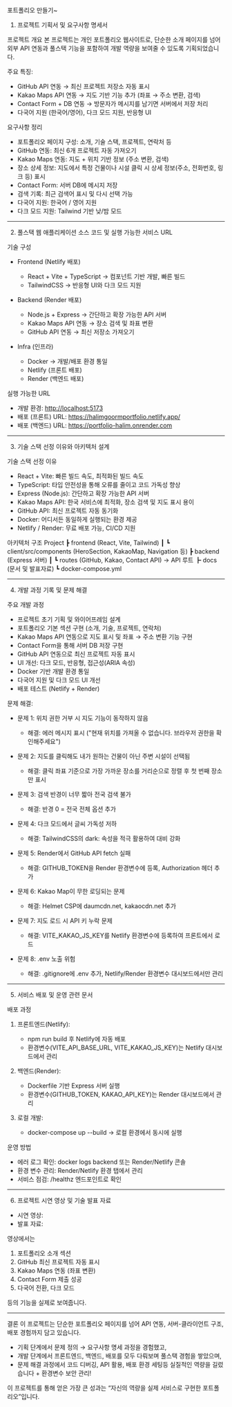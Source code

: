 포트폴리오 만들기~

1. 프로젝트 기획서 및 요구사항 명세서

프로젝트 개요
본 프로젝트는 개인 포트폴리오 웹사이트로, 단순한 소개 페이지를 넘어 외부 API 연동과 풀스택 기능을 포함하여 개발 역량을 보여줄 수 있도록 기획되었습니다.

주요 특징:
- GitHub API 연동 → 최신 프로젝트 저장소 자동 표시
- Kakao Maps API 연동 → 지도 기반 기능 추가 (좌표 → 주소 변환, 검색)
- Contact Form + DB 연동 → 방문자가 메시지를 남기면 서버에서 저장 처리
- 다국어 지원 (한국어/영어), 다크 모드 지원, 반응형 UI

요구사항 정리
- 포트폴리오 페이지 구성: 소개, 기술 스택, 프로젝트, 연락처 등 
- GitHub 연동: 최신 6개 프로젝트 자동 가져오기  
- Kakao Maps 연동: 지도 + 위치 기반 정보 (주소 변환, 검색)
- 장소 상세 정보: 지도에서 특정 건물이나 시설 클릭 시 상세 정보(주소, 전화번호, 링크 등) 표시  
- Contact Form: 서버 DB에 메시지 저장 
- 검색 기록: 최근 검색어 표시 및 다시 선택 가능  
- 다국어 지원: 한국어 / 영어 지원  
- 다크 모드 지원: Tailwind 기반 낮/밤 모드 

----------------

2. 풀스택 웹 애플리케이션 소스 코드 및 실행 가능한 서비스 URL

기술 구성
- Frontend (Netlify 배포)
  - React + Vite + TypeScript → 컴포넌트 기반 개발, 빠른 빌드
  - TailwindCSS → 반응형 UI와 다크 모드 지원  

- Backend (Render 배포)
  - Node.js + Express → 간단하고 확장 가능한 API 서버  
  - Kakao Maps API 연동 → 장소 검색 및 좌표 변환  
  - GitHub API 연동 → 최신 저장소 가져오기

- Infra (인프라)
  - Docker → 개발/배포 환경 통일  
  - Netlify (프론트 배포)  
  - Render (백엔드 배포)  

실행 가능한 URL
- 개발 환경: [http://localhost:5173](http://localhost:5173)  
- 배포 (프론트) URL: https://halimgoormportfolio.netlify.app/
- 배포 (백엔드) URL: https://portfolio-halim.onrender.com
----------------

3. 기술 스택 선정 이유와 아키텍처 설계

기술 스택 선정 이유
- React + Vite: 빠른 빌드 속도, 최적화된 빌드 속도
- TypeScript: 타입 안전성을 통해 오류를 줄이고 코드 가독성 향상  
- Express (Node.js): 간단하고 확장 가능한 API 서버
- Kakao Maps API: 한국 서비스에 최적화, 장소 검색 및 지도 표시 용이  
- GitHub API: 최신 프로젝트 자동 동기화
- Docker: 어디서든 동일하게 실행되는 환경 제공  
- Netlify / Render: 무료 배포 가능, CI/CD 지원  

아키텍처 구조
Project
┣  frontend (React, Vite, Tailwind)
┃ ┗  client/src/components (HeroSection, KakaoMap, Navigation 등)
┣  backend (Express 서버)
┃ ┗  routes (GitHub, Kakao, Contact API) -> API 루트
┣  docs (문서 및 발표자료)
┗ docker-compose.yml


----------------


4. 개발 과정 기록 및 문제 해결

주요 개발 과정
- 프로젝트 초기 기획 및 와이어프레임 설계  
- 포트폴리오 기본 섹션 구현 (소개, 기술, 프로젝트, 연락처)
- Kakao Maps API 연동으로 지도 표시 및 좌표 → 주소 변환 기능 구현
- Contact Form을 통해 서버 DB 저장 구현
- GitHub API 연동으로 최신 프로젝트 자동 표시
- UI 개선: 다크 모드, 반응형, 접근성(ARIA 속성)  
- Docker 기반 개발 환경 통일  
- 다국어 지원 및 다크 모드 UI 개선
- 배포 테스트 (Netlify + Render)  

문제 해결:
- 문제 1: 위치 권한 거부 시 지도 기능이 동작하지 않음  
  - 해결: 에러 메시지 표시 ("현재 위치를 가져올 수 없습니다. 브라우저 권한을 확인해주세요")  

- 문제 2: 지도를 클릭해도 내가 원하는 건물이 아닌 주변 시설이 선택됨  
  - 해결: 클릭 좌표 기준으로 가장 가까운 장소를 거리순으로 정렬 후 첫 번째 장소만 표시  

- 문제 3: 검색 반경이 너무 짧아 전국 검색 불가  
  - 해결: 반경 0 = 전국 전체 옵션 추가  

- 문제 4: 다크 모드에서 글씨 가독성 저하  
  - 해결: TailwindCSS의 dark: 속성을 적극 활용하여 대비 강화  

- 문제 5: Render에서 GitHub API fetch 실패
  - 해결: GITHUB_TOKEN을 Render 환경변수에 등록, Authorization 헤더 추가

- 문제 6: Kakao Map이 무한 로딩되는 문제
  - 해결: Helmet CSP에 daumcdn.net, kakaocdn.net 추가

- 문제 7: 지도 로드 시 API 키 누락 문제
  - 해결: VITE_KAKAO_JS_KEY를 Netlify 환경변수에 등록하여 프론트에서 로드

- 문제 8: .env 노출 위험
  - 해결: .gitignore에 .env 추가, Netlify/Render 환경변수 대시보드에서만 관리


----------------


5. 서비스 배포 및 운영 관련 문서

배포 과정
1. 프론트엔드(Netlify):
   - npm run build 후 Netlify에 자동 배포
   - 환경변수(VITE_API_BASE_URL, VITE_KAKAO_JS_KEY)는 Netlify 대시보드에서 관리

2. 백엔드(Render):  
   - Dockerfile 기반 Express 서버 실행
   - 환경변수(GITHUB_TOKEN, KAKAO_API_KEY)는 Render 대시보드에서 관리
3. 로컬 개발:  
   - docker-compose up --build → 로컬 환경에서 동시에 실행  

운영 방법
- 에러 로그 확인: docker logs backend 또는 Render/Netlify 콘솔
- 환경 변수 관리: Render/Netlify 환경 탭에서 관리
- 서비스 점검: /healthz 엔드포인트로 확인

----------------

6. 프로젝트 시연 영상 및 기술 발표 자료
- 시연 영상: 
- 발표 자료:

영상에서는  
1. 포트폴리오 소개 섹션
2. GitHub 최신 프로젝트 자동 표시
3. Kakao Maps 연동 (좌표 변환)
4. Contact Form 제출 성공
5. 다국어 전환, 다크 모드

등의 기능을 실제로 보여줍니다.  

----------------

결론
이 프로젝트는 단순한 포트폴리오 페이지를 넘어 API 연동, 서버-클라이언트 구조, 배포 경험까지 담고 있습니다.

- 기획 단계에서 문제 정의 → 요구사항 명세 과정을 경험했고,  
- 개발 단계에서 프론트엔드, 백엔드, 배포를 모두 다뤄보며 풀스택 경험을 쌓았으며,  
- 문제 해결 과정에서 코드 디버깅, API 활용, 배포 환경 세팅등 실질적인 역량을 길렀습니다 + 환경변수 보안 관리!

이 프로젝트를 통해 얻은 가장 큰 성과는 “자신의 역량을 실제 서비스로 구현한 포트폴리오”입니다.  
